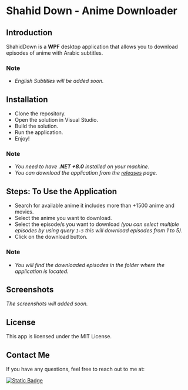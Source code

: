 # Shahid Down - Anime Downloader

## Introduction

ShahidDown is a **WPF** desktop application that allows you to download episodes of anime with Arabic subtitles.

### Note

- *English Subtitles will be added soon.*

## Installation

- Clone the repository.
- Open the solution in Visual Studio.
- Build the solution.
- Run the application.
- Enjoy!

### Note
- *You need to have **.NET +8.0** installed on your machine.*
- *You can download the application from the [releases](https://github.com/getimad/shahid-down/releases) page.*

## Steps: To Use the Application

- Search for available anime it includes more than +1500 anime and movies.
- Select the anime you want to download.
- Select the episode/s you want to download *(you can select multiple episodes by using query `1-5` this will download episodes from 1 to 5)*.
- Click on the download button.

### Note

- *You will find the downloaded episodes in the folder where the application is located.*

## Screenshots
*The screenshots will added soon.*

## License

This app is licensed under the MIT License.

## Contact Me

If you have any questions, feel free to reach out to me at:

<a href="https://www.linkedin.com/in/getimad/" target="_blank">
  <img alt="Static Badge" src="https://img.shields.io/badge/LinkedIn-blue?style=for-the-badge&logo=linkedin">
</a>
